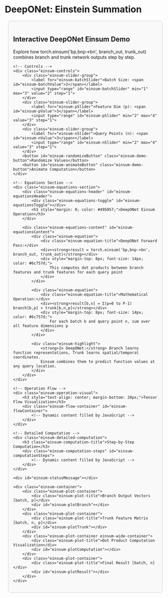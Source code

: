 # DeepONet: Einstein Summation

<!DOCTYPE html>
<html>
<head>
<meta charset="utf-8">
<title>Interactive DeepONet Einsum Demo</title>
<script src="https://cdnjs.cloudflare.com/ajax/libs/plotly.js/2.18.0/plotly.min.js"></script>
<style>
    #einsum-interactive-container { 
        font-family: -apple-system, BlinkMacSystemFont, 'Segoe UI', Roboto, 'Helvetica Neue', Arial, sans-serif; 
        margin: 10px; 
        background-color: #f9f9f9; 
        padding: 15px;
        border: 1px solid #ccc;
        border-radius: 8px;
    }
    
    .einsum-container { 
        display: grid; 
        grid-template-columns: repeat(auto-fit, minmax(350px, 1fr)); 
        gap: 20px; 
    }
    
    .einsum-plot-container { 
        border: 1px solid #ddd; 
        border-radius: 8px; 
        background-color: #fff; 
        box-shadow: 0 2px 5px rgba(0,0,0,0.1); 
        padding: 10px;
    }
    
    .einsum-controls { 
        grid-column: 1 / -1; 
        padding: 20px; 
        background-color: #fff; 
        border-radius: 8px; 
        border: 1px solid #ddd; 
        display: flex; 
        flex-wrap: wrap; 
        justify-content: space-around; 
        align-items: center; 
        gap: 20px; 
        margin-bottom: 20px;
    }
    
    .einsum-slider-group { 
        display: flex; 
        flex-direction: column; 
        align-items: center; 
    }
    
    .einsum-slider-group label { 
        font-weight: bold; 
        margin-bottom: 10px; 
        color: #333; 
    }
    
    .einsum-slider-group input[type=range] { 
        width: 220px; 
    }
    
    .einsum-demo-button { 
        padding: 10px 20px; 
        font-size: 16px; 
        font-weight: bold; 
        color: white; 
        background-color: #28a745; 
        border: none; 
        border-radius: 5px; 
        cursor: pointer; 
        transition: background-color 0.2s; 
    }
    
    .einsum-demo-button:hover { 
        background-color: #218838; 
    }
    
    .einsum-plot-title { 
        text-align: center; 
        font-size: 16px; 
        font-weight: bold; 
        padding-top: 15px; 
        color: #444; 
    }
    
    #einsum-statusMessage { 
        grid-column: 1 / -1; 
        text-align: center; 
        font-size: 18px; 
        color: #007bff; 
        font-weight: bold; 
        min-height: 25px; 
    }
    
    .einsum-equations-section {
        grid-column: 1 / -1;
        background-color: #fff;
        border: 1px solid #ddd;
        border-radius: 8px;
        margin-bottom: 20px;
    }
    
    .einsum-equations-header {
        padding: 15px 1em;
        cursor: pointer;
        display: flex;
        align-items: center;
        background-color: #f8f9fa;
        border-radius: 8px 8px 0 0;
        transition: background-color 0.2s;
        user-select: none;
    }
    
    .einsum-equations-header:hover {
        background-color: #e9ecef;
    }
    
    .einsum-equations-toggle {
        width: 0;
        height: 0;
        border-left: 8px solid #495057;
        border-top: 6px solid transparent;
        border-bottom: 6px solid transparent;
        margin-right: 12px;
        transition: transform 0.3s ease;
    }
    
    .einsum-equations-toggle.expanded {
        transform: rotate(90deg);
    }
    
    .einsum-equations-content {
        padding: 20px;
        display: none;
    }
    
    .einsum-equations-content.show {
        display: block;
    }
    
    .einsum-equation {
        background-color: #f8f9fa;
        border: 1px solid #e9ecef;
        border-radius: 6px;
        padding: 15px;
        margin: 10px 0;
        font-family: 'Courier New', monospace;
        font-size: 16px;
    }
    
    .einsum-equation-title {
        font-weight: bold;
        color: #495057;
        margin-bottom: 8px;
        font-family: -apple-system, BlinkMacSystemFont, 'Segoe UI', Roboto, 'Helvetica Neue', Arial, sans-serif;
    }
    
    .einsum-highlight {
        background-color: #fff3cd;
        border: 1px solid #ffeaa7;
        padding: 15px;
        border-radius: 6px;
        margin: 10px 0;
        font-size: 14px;
        color: #856404;
    }
    
    .einsum-operation-visual {
        grid-column: 1 / -1;
        background-color: #fff;
        border: 1px solid #ddd;
        border-radius: 8px;
        padding: 20px;
        margin-bottom: 20px;
    }
    
    .einsum-flow-container {
        display: flex;
        align-items: center;
        justify-content: space-between;
        gap: 15px;
        margin: 20px 0;
        flex-wrap: wrap;
    }
    
    .einsum-tensor-box {
        border: 3px solid;
        border-radius: 12px;
        padding: 15px;
        background-color: #f8f9fa;
        font-family: 'Courier New', monospace;
        font-size: 12px;
        text-align: center;
        min-width: 120px;
        position: relative;
    }
    
    .einsum-tensor-box.branch {
        border-color: #28a745;
        background-color: #d4edda;
    }
    
    .einsum-tensor-box.trunk {
        border-color: #dc3545;
        background-color: #f8d7da;
    }
    
    .einsum-tensor-box.result {
        border-color: #ffc107;
        background-color: #fff3cd;
    }
    
    .einsum-arrow {
        font-size: 24px;
        font-weight: bold;
        color: #6f42c1;
        display: flex;
        align-items: center;
        justify-content: center;
    }
    
    .einsum-tensor-label {
        font-weight: bold;
        margin-bottom: 8px;
        font-family: -apple-system, BlinkMacSystemFont, 'Segoe UI', Roboto, 'Helvetica Neue', Arial, sans-serif;
        font-size: 14px;
    }
    
    .einsum-detailed-computation {
        grid-column: 1 / -1;
        background-color: #fff;
        border: 1px solid #ddd;
        border-radius: 8px;
        padding: 20px;
        margin-bottom: 20px;
    }
    
    .einsum-computation-title {
        font-size: 18px;
        font-weight: bold;
        color: #495057;
        margin-bottom: 15px;
        text-align: center;
    }
    
    .einsum-computation-steps {
        display: grid;
        grid-template-columns: repeat(auto-fit, minmax(200px, 1fr));
        gap: 15px;
    }
    
    .einsum-step-box {
        border: 2px solid #e9ecef;
        border-radius: 8px;
        padding: 15px;
        background-color: #f8f9fa;
    }
    
    .einsum-step-box.active {
        border-color: #007bff;
        background-color: #e3f2fd;
    }
    
    .einsum-step-title {
        font-weight: bold;
        color: #495057;
        margin-bottom: 8px;
        font-size: 14px;
    }
    
    .einsum-step-content {
        font-family: 'Courier New', monospace;
        font-size: 12px;
        color: #666;
    }
    
    .einsum-wide-container {
        grid-column: 1 / -1;
    }
</style>
</head>
<body>

<div id="einsum-interactive-container">
    <h2>Interactive DeepONet Einsum Demo</h2>
    <p>Explore how torch.einsum('bp,bnp->bn', branch_out, trunk_out) combines branch and trunk network outputs step by step.</p>

    <!-- Controls -->
    <div class="einsum-controls">
        <div class="einsum-slider-group">
            <label for="einsum-batchSlider">Batch Size: <span id="einsum-batchValue">2</span></label>
            <input type="range" id="einsum-batchSlider" min="1" max="3" value="2" step="1">
        </div>
        <div class="einsum-slider-group">
            <label for="einsum-pSlider">Feature Dim (p): <span id="einsum-pValue">3</span></label>
            <input type="range" id="einsum-pSlider" min="2" max="4" value="3" step="1">
        </div>
        <div class="einsum-slider-group">
            <label for="einsum-nSlider">Query Points (n): <span id="einsum-nValue">3</span></label>
            <input type="range" id="einsum-nSlider" min="2" max="4" value="3" step="1">
        </div>
        <button id="einsum-randomizeButton" class="einsum-demo-button">Randomize Values</button>
        <button id="einsum-animateButton" class="einsum-demo-button">Animate Computation</button>
    </div>

    <!-- Equations Section -->
    <div class="einsum-equations-section">
        <div class="einsum-equations-header" id="einsum-equationsHeader">
            <div class="einsum-equations-toggle" id="einsum-equationsToggle"></div>
            <h3 style="margin: 0; color: #495057;">DeepONet Einsum Operation</h3>
        </div>
        
        <div class="einsum-equations-content" id="einsum-equationsContent">
            <div class="einsum-equation">
                <div class="einsum-equation-title">DeepONet Forward Pass:</div>
                <div><strong>result = torch.einsum('bp,bnp->bn', branch_out, trunk_out)</strong></div>
                <div style="margin-top: 8px; font-size: 14px; color: #6c757d;">
                    This computes dot products between branch features and trunk features for each query point
                </div>
            </div>
            
            <div class="einsum-equation">
                <div class="einsum-equation-title">Mathematical Operation:</div>
                <div><strong>result[b,n] = Σ(p=0 to P-1) branch[b,p] × trunk[b,n,p]</strong></div>
                <div style="margin-top: 8px; font-size: 14px; color: #6c757d;">
                    For each batch b and query point n, sum over all feature dimensions p
                </div>
            </div>
            
            <div class="einsum-highlight">
                <strong>In DeepONet:</strong> Branch learns function representations, Trunk learns spatial/temporal coordinates. 
                Einsum combines them to predict function values at any query location.
            </div>
        </div>
    </div>

    <!-- Operation Flow -->
    <div class="einsum-operation-visual">
        <h3 style="text-align: center; margin-bottom: 20px;">Tensor Flow Visualization</h3>
        <div class="einsum-flow-container" id="einsum-flowContainer">
            <!-- Dynamic content filled by JavaScript -->
        </div>
    </div>

    <!-- Detailed Computation -->
    <div class="einsum-detailed-computation">
        <h3 class="einsum-computation-title">Step-by-Step Computation</h3>
        <div class="einsum-computation-steps" id="einsum-computationSteps">
            <!-- Dynamic content filled by JavaScript -->
        </div>
    </div>

    <div id="einsum-statusMessage"></div>

    <div class="einsum-container">
        <div class="einsum-plot-container">
            <div class="einsum-plot-title">Branch Output Vectors [batch, p]</div>
            <div id="einsum-plotBranch"></div>
        </div>
        <div class="einsum-plot-container">
            <div class="einsum-plot-title">Trunk Feature Matrix [batch, n, p]</div>
            <div id="einsum-plotTrunk"></div>
        </div>
        <div class="einsum-plot-container einsum-wide-container">
            <div class="einsum-plot-title">Dot Product Computation Visualization</div>
            <div id="einsum-plotComputation"></div>
        </div>
        <div class="einsum-plot-container">
            <div class="einsum-plot-title">Final Result [batch, n]</div>
            <div id="einsum-plotResult"></div>
        </div>
    </div>
</div>

<script>
(function() {
    let branchData, trunkData, resultData;
    let animationActive = false;
    let currentComputationStep = -1;
    
    // Generate random data with cleaner values
    function generateBranchData(batch, p) {
        const data = [];
        for (let b = 0; b < batch; b++) {
            const row = [];
            for (let i = 0; i < p; i++) {
                row.push(Math.round((Math.random() - 0.5) * 6 * 10) / 10);
            }
            data.push(row);
        }
        return data;
    }
    
    function generateTrunkData(batch, n, p) {
        const data = [];
        for (let b = 0; b < batch; b++) {
            const batchData = [];
            for (let i = 0; i < n; i++) {
                const point = [];
                for (let j = 0; j < p; j++) {
                    point.push(Math.round((Math.random() - 0.5) * 6 * 10) / 10);
                }
                batchData.push(point);
            }
            data.push(batchData);
        }
        return data;
    }
    
    function computeEinsum(branchOut, trunkOut) {
        const batch = branchOut.length;
        const n = trunkOut[0].length;
        const result = [];
        
        for (let b = 0; b < batch; b++) {
            const batchResult = [];
            for (let i = 0; i < n; i++) {
                let dotProduct = 0;
                for (let j = 0; j < branchOut[b].length; j++) {
                    dotProduct += branchOut[b][j] * trunkOut[b][i][j];
                }
                batchResult.push(Math.round(dotProduct * 100) / 100);
            }
            result.push(batchResult);
        }
        return result;
    }
    
    // Create improved heatmap with proper integer labels
    function createBranchHeatmap(data, containerId) {
        const batch = data.length;
        const p = data[0].length;
        
        const trace = {
            z: data,
            type: 'heatmap',
            colorscale: 'Viridis',
            showscale: true,
            colorbar: { title: 'Value' },
            text: data.map(row => row.map(val => val.toFixed(1))),
            texttemplate: '%{text}',
            textfont: { size: 12, color: 'white' }
        };
        
        const layout = {
            margin: { l: 60, r: 20, t: 20, b: 40 },
            xaxis: { 
                title: 'Feature Dimension',
                tickmode: 'array',
                tickvals: Array.from({length: p}, (_, i) => i),
                ticktext: Array.from({length: p}, (_, i) => `p${i}`)
            },
            yaxis: { 
                title: 'Batch',
                tickmode: 'array',
                tickvals: Array.from({length: batch}, (_, i) => i),
                ticktext: Array.from({length: batch}, (_, i) => `B${i}`)
            },
            height: 250
        };
        
        Plotly.react(containerId, [trace], layout);
    }
    
    // Create trunk visualization showing all batch items in separate subplots
    function createTrunkVisualization(data, containerId) {
        const batch = data.length;
        const n = data[0].length;
        const p = data[0][0].length;
        
        const traces = [];
        
        for (let b = 0; b < batch; b++) {
            const trace = {
                z: data[b],
                type: 'heatmap',
                colorscale: 'RdBu',
                showscale: b === 0,
                colorbar: b === 0 ? { title: 'Value', x: 1.02 } : undefined,
                text: data[b].map(row => row.map(val => val.toFixed(1))),
                texttemplate: '%{text}',
                textfont: { size: 10 },
                xaxis: `x${b + 1}`,
                yaxis: `y${b + 1}`
            };
            traces.push(trace);
        }
        
        // Create subplot layout
        const layout = {
            margin: { l: 40, r: 50, t: 40, b: 40 },
            height: 300,
            grid: { rows: 1, columns: batch, pattern: 'independent' }
        };
        
        // Add axis configurations for each subplot
        for (let b = 0; b < batch; b++) {
            const xkey = b === 0 ? 'xaxis' : `xaxis${b + 1}`;
            const ykey = b === 0 ? 'yaxis' : `yaxis${b + 1}`;
            
            layout[xkey] = {
                title: b === Math.floor(batch/2) ? 'Feature Dim' : '',
                tickmode: 'array',
                tickvals: Array.from({length: p}, (_, i) => i),
                ticktext: Array.from({length: p}, (_, i) => `p${i}`)
            };
            
            layout[ykey] = {
                title: `B${b} Query Points`,
                tickmode: 'array',
                tickvals: Array.from({length: n}, (_, i) => i),
                ticktext: Array.from({length: n}, (_, i) => `n${i}`)
            };
        }
        
        Plotly.react(containerId, traces, layout);
    }
    
    // Create computation visualization
    function createComputationVisualization(branchData, trunkData, resultData, containerId) {
        const batch = branchData.length;
        const n = trunkData[0].length;
        const p = branchData[0].length;
        
        const traces = [];
        
        // Create a visualization showing the dot product computation
        for (let b = 0; b < batch; b++) {
            for (let i = 0; i < n; i++) {
                const x = Array.from({length: p}, (_, j) => j);
                const y_branch = branchData[b];
                const y_trunk = trunkData[b][i];
                
                traces.push({
                    x: x,
                    y: y_branch,
                    mode: 'lines+markers',
                    name: `B${b} Branch`,
                    line: { color: '#28a745', width: 3 },
                    marker: { size: 8 },
                    xaxis: `x${b * n + i + 1}`,
                    yaxis: `y${b * n + i + 1}`,
                    showlegend: b === 0 && i === 0
                });
                
                traces.push({
                    x: x,
                    y: y_trunk,
                    mode: 'lines+markers',
                    name: `B${b} Trunk n${i}`,
                    line: { color: '#dc3545', width: 3, dash: 'dash' },
                    marker: { size: 8 },
                    xaxis: `x${b * n + i + 1}`,
                    yaxis: `y${b * n + i + 1}`,
                    showlegend: b === 0 && i === 0
                });
            }
        }
        
        const layout = {
            margin: { l: 40, r: 20, t: 60, b: 40 },
            height: 200 * batch,
            grid: { rows: batch, columns: n, pattern: 'independent' },
            annotations: []
        };
        
        // Add subplot titles and axes
        for (let b = 0; b < batch; b++) {
            for (let i = 0; i < n; i++) {
                const subplotIndex = b * n + i + 1;
                const xkey = subplotIndex === 1 ? 'xaxis' : `xaxis${subplotIndex}`;
                const ykey = subplotIndex === 1 ? 'yaxis' : `yaxis${subplotIndex}`;
                
                layout[xkey] = {
                    title: b === batch - 1 ? 'Feature Index' : '',
                    tickmode: 'array',
                    tickvals: Array.from({length: p}, (_, j) => j),
                    ticktext: Array.from({length: p}, (_, j) => `p${j}`)
                };
                
                layout[ykey] = {
                    title: i === 0 ? `B${b}` : '',
                    range: [-4, 4]
                };
                
                // Add result annotation
                layout.annotations.push({
                    x: 0.5,
                    y: 1,
                    xref: `x${subplotIndex} domain`,
                    yref: `y${subplotIndex} domain`,
                    text: `Result: ${resultData[b][i].toFixed(2)}`,
                    showarrow: false,
                    font: { size: 12, color: '#ffc107' },
                    bgcolor: 'rgba(255, 193, 7, 0.2)',
                    bordercolor: '#ffc107',
                    borderwidth: 1
                });
            }
        }
        
        Plotly.react(containerId, traces, layout);
    }
    
    // Create result heatmap
    function createResultHeatmap(data, containerId) {
        const batch = data.length;
        const n = data[0].length;
        
        const trace = {
            z: data,
            type: 'heatmap',
            colorscale: 'Plasma',
            showscale: true,
            colorbar: { title: 'Result Value' },
            text: data.map(row => row.map(val => val.toFixed(2))),
            texttemplate: '%{text}',
            textfont: { size: 12, color: 'white' }
        };
        
        const layout = {
            margin: { l: 60, r: 20, t: 20, b: 40 },
            xaxis: { 
                title: 'Query Points',
                tickmode: 'array',
                tickvals: Array.from({length: n}, (_, i) => i),
                ticktext: Array.from({length: n}, (_, i) => `n${i}`)
            },
            yaxis: { 
                title: 'Batch',
                tickmode: 'array',
                tickvals: Array.from({length: batch}, (_, i) => i),
                ticktext: Array.from({length: batch}, (_, i) => `B${i}`)
            },
            height: 250
        };
        
        Plotly.react(containerId, [trace], layout);
    }
    
    // Update flow visualization
    function updateFlowVisualization() {
        const container = document.getElementById('einsum-flowContainer');
        const batch = parseInt(document.getElementById('einsum-batchSlider').value);
        const p = parseInt(document.getElementById('einsum-pSlider').value);
        const n = parseInt(document.getElementById('einsum-nSlider').value);
        
        function formatMatrix(matrix, precision = 1) {
            return matrix.map(row => 
                '[' + row.map(val => val.toFixed(precision)).join(', ') + ']'
            ).join('\n');
        }
        
        container.innerHTML = `
            <div class="einsum-tensor-box branch">
                <div class="einsum-tensor-label">Branch [${batch}, ${p}]</div>
                <pre>${formatMatrix(branchData)}</pre>
            </div>
            
            <div class="einsum-arrow">⊗</div>
            
            <div class="einsum-tensor-box trunk">
                <div class="einsum-tensor-label">Trunk [${batch}, ${n}, ${p}]</div>
                <div style="font-size: 10px;">Batch 0:<br>${formatMatrix(trunkData[0])}</div>
                ${batch > 1 ? `<div style="font-size: 10px; margin-top: 5px;">Batch 1:<br>${formatMatrix(trunkData[1])}</div>` : ''}
                ${batch > 2 ? `<div style="font-size: 10px; margin-top: 5px;">Batch 2:<br>${formatMatrix(trunkData[2])}</div>` : ''}
            </div>
            
            <div class="einsum-arrow">→</div>
            
            <div class="einsum-tensor-box result">
                <div class="einsum-tensor-label">Result [${batch}, ${n}]</div>
                <pre>${formatMatrix(resultData)}</pre>
            </div>
        `;
    }
    
    // Update computation steps
    function updateComputationSteps() {
        const container = document.getElementById('einsum-computationSteps');
        const batch = parseInt(document.getElementById('einsum-batchSlider').value);
        const n = parseInt(document.getElementById('einsum-nSlider').value);
        const p = parseInt(document.getElementById('einsum-pSlider').value);
        
        let stepsHTML = '';
        let stepIndex = 0;
        
        for (let b = 0; b < batch; b++) {
            for (let i = 0; i < n; i++) {
                const dotProduct = branchData[b].map((val, j) => 
                    `${val.toFixed(1)}×${trunkData[b][i][j].toFixed(1)}`
                ).join(' + ');
                
                const isActive = currentComputationStep === stepIndex;
                
                stepsHTML += `
                    <div class="einsum-step-box ${isActive ? 'active' : ''}">
                        <div class="einsum-step-title">Batch ${b}, Query Point ${i}</div>
                        <div class="einsum-step-content">
                            ${dotProduct}<br>
                            = ${resultData[b][i].toFixed(2)}
                        </div>
                    </div>
                `;
                stepIndex++;
            }
        }
        
        container.innerHTML = stepsHTML;
    }
    
    // Animate computation
    function animateComputation() {
        if (animationActive) return;
        
        animationActive = true;
        const button = document.getElementById('einsum-animateButton');
        button.textContent = 'Animating...';
        button.disabled = true;
        
        const batch = parseInt(document.getElementById('einsum-batchSlider').value);
        const n = parseInt(document.getElementById('einsum-nSlider').value);
        const totalSteps = batch * n;
        
        currentComputationStep = 0;
        
        const animateStep = () => {
            updateComputationSteps();
            
            const b = Math.floor(currentComputationStep / n);
            const i = currentComputationStep % n;
            
            document.getElementById('einsum-statusMessage').textContent = 
                `Computing dot product for Batch ${b}, Query Point ${i}: ${resultData[b][i].toFixed(2)}`;
            
            currentComputationStep++;
            
            if (currentComputationStep < totalSteps) {
                setTimeout(animateStep, 1000);
            } else {
                currentComputationStep = -1;
                document.getElementById('einsum-statusMessage').textContent = 'Animation complete!';
                updateComputationSteps();
                
                setTimeout(() => {
                    animationActive = false;
                    button.textContent = 'Animate Computation';
                    button.disabled = false;
                    document.getElementById('einsum-statusMessage').textContent = '';
                }, 2000);
            }
        };
        
        animateStep();
    }
    
    // Main update function
    function updateVisualization() {
        const batch = parseInt(document.getElementById('einsum-batchSlider').value);
        const p = parseInt(document.getElementById('einsum-pSlider').value);
        const n = parseInt(document.getElementById('einsum-nSlider').value);
        
        // Update value displays
        document.getElementById('einsum-batchValue').textContent = batch;
        document.getElementById('einsum-pValue').textContent = p;
        document.getElementById('einsum-nValue').textContent = n;
        
        // Generate data
        branchData = generateBranchData(batch, p);
        trunkData = generateTrunkData(batch, n, p);
        resultData = computeEinsum(branchData, trunkData);
        
        // Update all visualizations
        createBranchHeatmap(branchData, 'einsum-plotBranch');
        createTrunkVisualization(trunkData, 'einsum-plotTrunk');
        createComputationVisualization(branchData, trunkData, resultData, 'einsum-plotComputation');
        createResultHeatmap(resultData, 'einsum-plotResult');
        
        // Update flow and computation steps
        updateFlowVisualization();
        updateComputationSteps();
    }
    
    // Toggle equations
    function toggleEquations() {
        const content = document.getElementById('einsum-equationsContent');
        const toggle = document.getElementById('einsum-equationsToggle');
        
        if (content.classList.contains('show')) {
            content.classList.remove('show');
            toggle.classList.remove('expanded');
        } else {
            content.classList.add('show');
            toggle.classList.add('expanded');
        }
    }
    
    // Event listeners
    document.getElementById('einsum-batchSlider').addEventListener('input', updateVisualization);
    document.getElementById('einsum-pSlider').addEventListener('input', updateVisualization);
    document.getElementById('einsum-nSlider').addEventListener('input', updateVisualization);
    document.getElementById('einsum-randomizeButton').addEventListener('click', updateVisualization);
    document.getElementById('einsum-animateButton').addEventListener('click', animateComputation);
    document.getElementById('einsum-equationsHeader').addEventListener('click', toggleEquations);
    
    // Handle window resize
    window.addEventListener('resize', () => {
        setTimeout(() => {
            const plots = ['einsum-plotBranch', 'einsum-plotTrunk', 'einsum-plotComputation', 'einsum-plotResult'];
            plots.forEach(plotId => {
                const element = document.getElementById(plotId);
                if (element && element.parentElement) {
                    Plotly.relayout(plotId, { 'width': element.parentElement.clientWidth - 20 });
                }
            });
        }, 100);
    });
    
    // Initialize
    updateVisualization();
})();
</script>

</body>
</html>